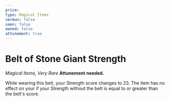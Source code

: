 ```yaml
---
price: 
type: Magical Items
vermun: false
seen: false
owned: false
attunement: true
---
```

# Belt of Stone Giant Strength

*Magical Items, Very Rare* **Attunement needed.**

While wearing this belt, your Strength score changes to 23. The item has no effect on your if your Strength without the belt is equal to or greater than the belt's score.